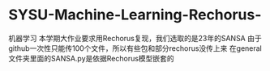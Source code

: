 # SYSU-Machine-Learning-Rechorus-
机器学习
本学期大作业要求用Rechorus复现，我们选取的是23年的SANSA
由于github一次性只能传100个文件，所以有些包和部分rechorus没传上来
在general文件夹里面的SANSA.py是依据Rechorus模型嵌套的

